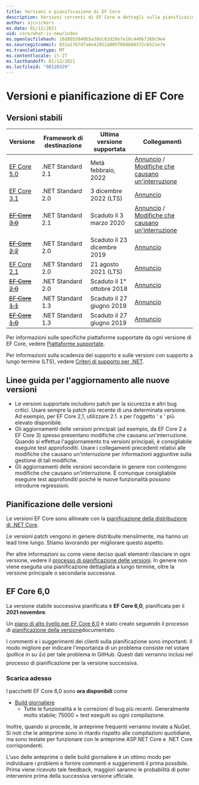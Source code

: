 ```yaml
---
title: Versioni e pianificazione di EF Core
description: Versioni correnti di EF Core e dettagli sulla pianificazione per le versioni future
author: ajcvickers
ms.date: 01/12/2021
uid: core/what-is-new/index
ms.openlocfilehash: 18d8055840b5a38dc62d20e7e18c440b7360c9e4
ms.sourcegitcommit: 032a1767d7a6e42052a005f660b80372c6521e7e
ms.translationtype: MT
ms.contentlocale: it-IT
ms.lasthandoff: 01/12/2021
ms.locfileid: "98128329"
---
```

# <a name="ef-core-releases-and-planning"></a>Versioni e pianificazione di EF Core

## <a name="stable-releases"></a>Versioni stabili

| Versione | Framework di destinazione | Ultima versione supportata | Collegamenti
|:--------|------------------|-----------------|------
| [EF Core 5.0](https://www.nuget.org/packages/Microsoft.EntityFrameworkCore) | .NET Standard 2.1 | Metà febbraio, 2022 | [Annuncio](https://devblogs.microsoft.com/dotnet/announcing-the-release-of-ef-core-5-0/) / [Modifiche che causano un'interruzione](xref:core/what-is-new/ef-core-5.0/breaking-changes)
| [EF Core 3.1](https://www.nuget.org/packages/Microsoft.EntityFrameworkCore/3.1.10) | .NET Standard 2.0 | 3 dicembre 2022 (LTS) | [Annuncio](https://devblogs.microsoft.com/dotnet/announcing-entity-framework-core-3-1-and-entity-framework-6-4/)
| ~~[EF Core 3.0](https://www.nuget.org/packages/Microsoft.EntityFrameworkCore/3.0.3)~~ | .NET Standard 2.1 | Scaduto il 3 marzo 2020 | [Annuncio](https://devblogs.microsoft.com/dotnet/announcing-ef-core-3-0-and-ef-6-3-general-availability/) / [Modifiche che causano un'interruzione](xref:core/what-is-new/ef-core-3.x/breaking-changes)
| ~~[EF Core 2.2](https://www.nuget.org/packages/Microsoft.EntityFrameworkCore/2.2.6)~~ | .NET Standard 2.0 | Scaduto il 23 dicembre 2019 | [Annuncio](https://devblogs.microsoft.com/dotnet/announcing-entity-framework-core-2-2/)
| [EF Core 2.1](https://www.nuget.org/packages/Microsoft.EntityFrameworkCore/2.1.14) | .NET Standard 2.0 | 21 agosto 2021 (LTS) | [Annuncio](https://devblogs.microsoft.com/dotnet/announcing-entity-framework-core-2-1/)
| ~~[EF Core 2.0](https://www.nuget.org/packages/Microsoft.EntityFrameworkCore/2.0.3)~~ | .NET Standard 2.0 | Scaduto il 1° ottobre 2018 | [Annuncio](https://devblogs.microsoft.com/dotnet/announcing-entity-framework-core-2-0/)
| ~~[EF Core 1.1](https://www.nuget.org/packages/Microsoft.EntityFrameworkCore/1.1.6)~~ | .NET Standard 1.3 | Scaduto il 27 giugno 2019 | [Annuncio](https://devblogs.microsoft.com/dotnet/announcing-entity-framework-core-1-1/)
| ~~[EF Core 1.0](https://www.nuget.org/packages/Microsoft.EntityFrameworkCore/1.0.6)~~ | .NET Standard 1.3 | Scaduto il 27 giugno 2019 | [Annuncio](https://devblogs.microsoft.com/dotnet/entity-framework-core-1-0-0-available/)

Per informazioni sulle specifiche piattaforme supportate da ogni versione di EF Core, vedere [Piattaforme supportate](xref:core/miscellaneous/platforms).

Per informazioni sulla scadenza del supporto e sulle versioni con supporto a lungo termine (LTS), vedere [Criteri di supporto per .NET](https://dotnet.microsoft.com/platform/support/policy/dotnet-core).

## <a name="guidance-on-updating-to-new-releases"></a>Linee guida per l'aggiornamento alle nuove versioni

* Le versioni supportate includono patch per la sicurezza e altri bug critici. Usare sempre la patch più recente di una determinata versione. Ad esempio, per EF Core 2,1, utilizzare 2.1. x per l'oggetto ' x ' più elevato disponibile.
* Gli aggiornamenti delle versioni principali (ad esempio, da EF Core 2 a EF Core 3) spesso presentano modifiche che causano un'interruzione. Quando si effettua l'aggiornamento tra versioni principali, è consigliabile eseguire test approfonditi. Usare i collegamenti precedenti relativi alle modifiche che causano un'interruzione per informazioni aggiuntive sulla gestione di tali modifiche.
* Gli aggiornamenti delle versioni secondarie in genere non contengono modifiche che causano un'interruzione. È comunque consigliabile eseguire test approfonditi poiché le nuove funzionalità possono introdurre regressioni.

## <a name="release-planning-and-schedules"></a>Pianificazione delle versioni

Le versioni EF Core sono allineate con la [pianificazione della distribuzione di .NET Core](https://github.com/dotnet/core/blob/master/roadmap.md).

Le versioni patch vengono in genere distribuite mensilmente, ma hanno un lead time lungo.
Stiamo lavorando per migliorare questo aspetto.

Per altre informazioni su come viene deciso quali elementi rilasciare in ogni versione, vedere il [processo di pianificazione delle versioni](xref:core/what-is-new/release-planning).
In genere non viene eseguita una pianificazione dettagliata a lungo termine, oltre la versione principale o secondaria successiva.

## <a name="ef-core-60"></a>EF Core 6,0

La versione stabile successiva pianificata è **EF Core 6,0**, pianificata per il **2021 novembre**.

Un [piano di alto livello per EF Core 6,0](xref:core/what-is-new/ef-core-6.0/plan) è stato creato seguendo il processo di [pianificazione della versione](xref:core/what-is-new/release-planning)documentato.

I commenti e i suggerimenti dei clienti sulla pianificazione sono importanti.
Il modo migliore per indicare l'importanza di un problema consiste nel votare (pollice in su 👍) per tale problema in GitHub.
Questi dati verranno inclusi nel processo di pianificazione per la versione successiva.

### <a name="get-it-now"></a>Scarica adesso

I pacchetti EF Core 6,0 sono **ora disponibili** come

* [Build giornaliere](https://github.com/dotnet/aspnetcore/blob/master/docs/DailyBuilds.md)
  * Tutte le funzionalità e le correzioni di bug più recenti. Generalmente molto stabile; 75000 + test eseguiti su ogni compilazione.

Inoltre, quando si procede, le anteprime frequenti verranno inviate a NuGet. Si noti che le anteprime sono in ritardo rispetto alle compilazioni quotidiane, ma sono testate per funzionare con le anteprime ASP.NET Core e .NET Core corrispondenti.

L'uso delle anteprime o delle build giornaliere è un ottimo modo per individuare i problemi e fornire commenti e suggerimenti il prima possibile.
Prima viene ricevuto tale feedback, maggiori saranno le probabilità di poter intervenire prima della successiva versione ufficiale.
